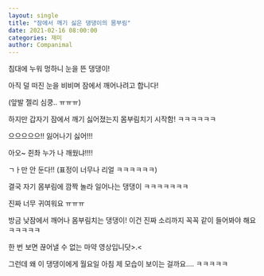 ```yaml
---
layout: single
title: "잠에서 깨기 싫은 댕댕이의 몸부림"
date: 2021-02-16 08:00:00
categories: 재미
author: Companimal
---
```


침대에 누워 멍하니 눈을 뜬 댕댕이!

아직 덜 떠진 눈을 비비며 잠에서 깨어나려고 합니다!

(앞발 젤리 심쿵.. ㅠㅠㅠ)

하지만 갑자기 잠에서 깨기 싫어졌는지 몸부림치기 시작함! ㅋㅋㅋㅋㅋㅋ

으으으으으!! 잃어나기 싫어!!!

아오~ 쥔촤 누가 나 깨웠냐!!!!

ㄱㅏ만 안 둔다!! (표정이 너무나 리얼 ㅋㅋㅋㅋㅋㅋ)

결국 자기 몸부림에 깜짝 놀라 일어나는 댕댕이 ㅋㅋㅋㅋㅋㅋㅋ

진짜 너무 귀여워요 ㅠㅠㅠ

방금 낮잠에서 깨어나 몸부림치는 댕댕이! 이건 진짜 소리까지 꼭꼭 같이 들어봐야 해요ㅋㅋㅋㅋㅋ

한 번 보면 끊어낼 수 없는 마약 영상입니닷&gt;.&lt;

그런데 왜 이 댕댕이에게 월요일 아침 제 모습이 보이는 걸까요.... ㅋㅋㅋㅋㅋ
